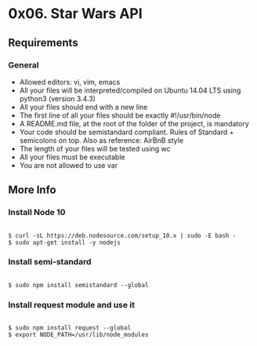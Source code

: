 # 0x06. Star Wars API

## Requirements

### General

<ul>
    <li>Allowed editors: vi, vim, emacs</li>
    <li>All your files will be interpreted/compiled on Ubuntu 14.04 LTS using python3 (version 3.4.3)</li>
    <li>All your files should end with a new line</li>
    <li>The first line of all your files should be exactly #!/usr/bin/node</li>
    <li>A README.md file, at the root of the folder of the project, is mandatory</li>
    <li>Your code should be semistandard compliant. Rules of Standard + semicolons on top. Also as reference: AirBnB style</li>
    <li>The length of your files will be tested using wc</li>
    <li>All your files must be executable</li>
    <li>You are not allowed to use var</li>
</ul>

## More Info

### Install Node 10

<pre><code>
$ curl -sL https://deb.nodesource.com/setup_10.x | sudo -E bash -
$ sudo apt-get install -y nodejs
</code></pre>

### Install semi-standard 

<pre><code>
$ sudo npm install semistandard --global
</code></pre>

### Install request module and use it

<pre><code>
$ sudo npm install request --global
$ export NODE_PATH=/usr/lib/node_modules
</code></pre>